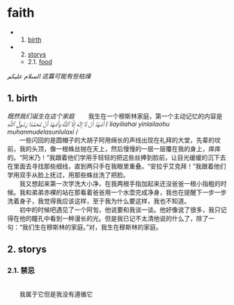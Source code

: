 <h1>faith</h1> 

* 1. [birth](#first)
* 2. [storys](#second)
   * 2.1. [food](#secondPOne)  
 
*السلام عليكم*
*这篇可能有些枯燥*

## 1.  <a name='first'></a> birth
*既然我们诞生在这个家庭*
&emsp;&emsp;我生在一个穆斯林家庭，第一个主动记忆的内容是*أَشْهَدُ أَنْ لَا إِلَٰهَ إِلَّا ٱللَّٰهُ* *وَأَشْهَدُ أَنَّ مُحَمَّدًا رَسُولُ ٱللَّٰهِ* 
/  *liayiliahai yinlailaohu muhanmudelasunlulaxi* / 
<br>&emsp;&emsp;一些闪回的是圆帽子的大胡子阿用绵长的声线出现在礼拜的大堂，先辈的坟前，我的头顶，像一根蛛丝抛在天上，然后慢慢的一层一层覆在我的身上，痒痒的。“阿米乃！”我跟着他们学用手轻轻的把这些丝捧到脸前，让目光缓缓的沉下去在里面去寻找那些细线，直到两只手在我眼里重叠。“安拉乎艾克拜！”我跟着他们学用双手从脸上抚过，用那些蛛丝洗了把脸。 
<br>&emsp;&emsp;我又想起来第一次学洗大小净，在我两根手指加起来还没爸爸一根小指粗的时候。我和弟弟赤裸的站在那看着爸爸用一个水壶完成净身，我也在提醒下一步一步洗着身子，我觉得我应该这样，至于我为什么要这样，我也不知道。
<br>&emsp;&emsp;初中的时候吧遇见了一个阿訇，他说要和我谈一谈。他好像说了很多，我只记得在他的瞳孔中看到一种漫长的光。但是我已记不太清他说的什么了，除了一句：“我们生在穆斯林的家庭。”对，我生在穆斯林的家庭。

## 2.  <a name='second'></a> storys
### 2.1. <a name='secondPOne'></a> 禁忌
<br>&emsp;&emsp;我属于它但是我没有遵循它


